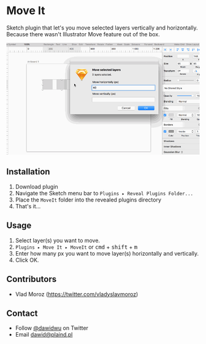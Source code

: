 # Move It
Sketch plugin that let's you move selected layers vertically and horizontally.
Because there wasn't Illustrator Move feature out of the box.

![Move it screen](./images/solution.gif)

## Installation
1. Download plugin
2. Navigate the Sketch menu bar to `Plugins ▸ Reveal Plugins Folder...`
3. Place the `MoveIt` folder into the revealed plugins directory
4. That's it...

## Usage
1. Select layer(s) you want to move.
2. `Plugins ▸ Move It ▸ MoveIt` or <kbd>cmd</kbd> + <kbd>shift</kbd> + <kbd>m</kbd>
3. Enter how many px you want to move layer(s) horizontally and vertically.
4. Click OK.

## Contributors
* Vlad Moroz (https://twitter.com/vladyslavmoroz)

## Contact
* Follow [@dawidwu](http://twitter.com/dawidwu) on Twitter
* Email <dawid@plaind.pl>
